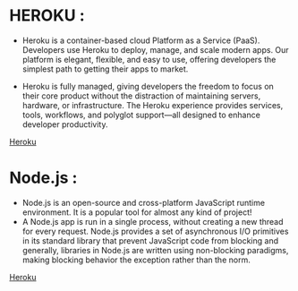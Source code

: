 # HEROKU : 

  * Heroku is a container-based cloud Platform as a Service (PaaS). Developers use Heroku to deploy, manage, and scale modern apps. Our platform is elegant, flexible, and easy to use, offering developers the simplest path to getting their apps to market.
  
  * Heroku is fully managed, giving developers the freedom to focus on their core product without the distraction of maintaining servers, hardware, or infrastructure. The Heroku experience provides services, tools, workflows, and polyglot support—all designed to enhance developer productivity.
  
  [Heroku](https://i.morioh.com/2020/04/28/bae0ca6f61f7.jpg)
  

# Node.js :

 * Node.js is an open-source and cross-platform JavaScript runtime environment. It is a popular tool for almost any kind of project!
 * A Node.js app is run in a single process, without creating a new thread for every request. Node.js provides a set of asynchronous I/O primitives in its standard library that prevent JavaScript code from blocking and generally, libraries in Node.js are written using non-blocking paradigms, making blocking behavior the exception rather than the norm.
 
  [Heroku](https://miro.medium.com/max/2438/1*o8k35amUHESyjzqSEvNoJQ.png)
 
  
